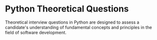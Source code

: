 # Python Theoretical Questions

Theoretical interview questions in Python are designed to assess a candidate's understanding of fundamental concepts and principles in the field of software development. 